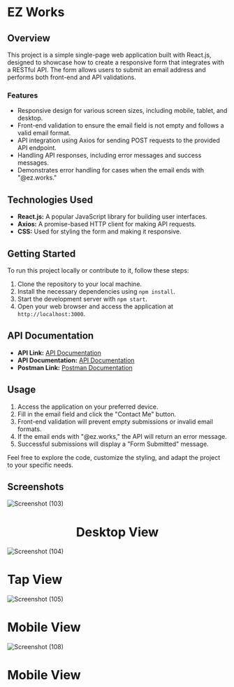 # EZ Works

## Overview

This project is a simple single-page web application built with React.js, designed to showcase how to create a responsive form that integrates with a RESTful API. The form allows users to submit an email address and performs both front-end and API validations.

### Features

- Responsive design for various screen sizes, including mobile, tablet, and desktop.
- Front-end validation to ensure the email field is not empty and follows a valid email format.
- API integration using Axios for sending POST requests to the provided API endpoint.
- Handling API responses, including error messages and success messages.
- Demonstrates error handling for cases when the email ends with "@ez.works."

## Technologies Used

- **React.js:** A popular JavaScript library for building user interfaces.
- **Axios:** A promise-based HTTP client for making API requests.
- **CSS:** Used for styling the form and making it responsive.

## Getting Started

To run this project locally or contribute to it, follow these steps:

1. Clone the repository to your local machine.
2. Install the necessary dependencies using `npm install`.
3. Start the development server with `npm start`.
4. Open your web browser and access the application at `http://localhost:3000`.

## API Documentation

 - **API Link:** [API Documentation](http://3.228.97.110:9000/api)
 - **API Documentation:** [API Documentation](http://3.228.97.110:9000/docs)
 - **Postman Link:** [Postman Documentation](https://documenter.getpostman.com/view/26752449/2s9YC2yYsM#da4eebaa-9929-4ee9-baa8-e3e6d893aee9)

## Usage

1. Access the application on your preferred device.
2. Fill in the email field and click the "Contact Me" button.
3. Front-end validation will prevent empty submissions or invalid email formats.
4. If the email ends with "@ez.works," the API will return an error message.
5. Successful submissions will display a "Form Submitted" message.

Feel free to explore the code, customize the styling, and adapt the project to your specific needs.

## Screenshots

![Screenshot (103)](https://github.com/skabusaeed1/EZ_works/assets/125902584/14db6b89-1143-4ca6-ba97-4f7542a3ec62)
<h1 align='center'>Desktop View</h1>

![Screenshot (104)](https://github.com/skabusaeed1/EZ_works/assets/125902584/494929a1-dbb2-40e7-8873-e3348440a871)
<h1>Tap View</h1>

![Screenshot (105)](https://github.com/skabusaeed1/EZ_works/assets/125902584/b1c38038-806e-4ad3-bd02-906dc5943618)
<h1>Mobile View</h1>

![Screenshot (108)](https://github.com/skabusaeed1/EZ_works/assets/125902584/27bd62c5-3f5c-495e-81d8-00d9aa0d19bd)
<h1 >Mobile View</h1>
